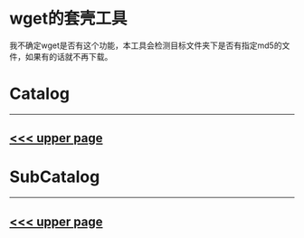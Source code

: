 # wget的套壳工具

我不确定wget是否有这个功能，本工具会检测目标文件夹下是否有指定md5的文件，如果有的话就不再下载。

# Catalog
---
[<<< upper page](../README.md)
---

# SubCatalog

---
[<<< upper page](../README.md)
---